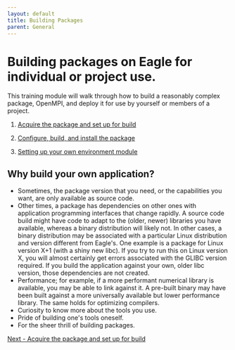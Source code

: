 ```yaml
---
layout: default
title: Building Packages
parent: General
---
```


# Building packages on Eagle for individual or project use.
This training module will walk through how to build a reasonably complex package, OpenMPI, and deploy
it for use by yourself or members of a project.

1. [Acquire the package and set up for build](acquire.md)

2. [Configure, build, and install the package](config_make_install.md)

3. [Setting up your own environment module](modules.md)

## Why build your own application?
* Sometimes, the package version that you need, or the capabilities you want,
are only available as source code.
* Other times, a package has dependencies on other ones with application
programming interfaces that change rapidly. A source code build might
have code to adapt to the (older, newer) libraries you have available,
whereas a binary distribution will likely not. In other cases, a binary
distribution may be associated with a particular Linux distribution and
version different from Eagle's. One example is a package for Linux
version X+1 (with a shiny new libc). If you try to run this on Linux
version X, you will almost certainly get errors associated with the
GLIBC version required. If you build the application against your own,
older libc version, those dependencies are not created.
* Performance; for example, if a more performant numerical library is
available, you may be able to link against it. A pre-built binary may
have been built against a more universally available but lower performance
library. The same holds for optimizing compilers.
* Curiosity to know more about the tools you use.
* Pride of building one's tools oneself.
* For the sheer thrill of building packages.

[Next - Acquire the package and set up for build](/Documentation/Environments/building-packages/b-acquire/) 
